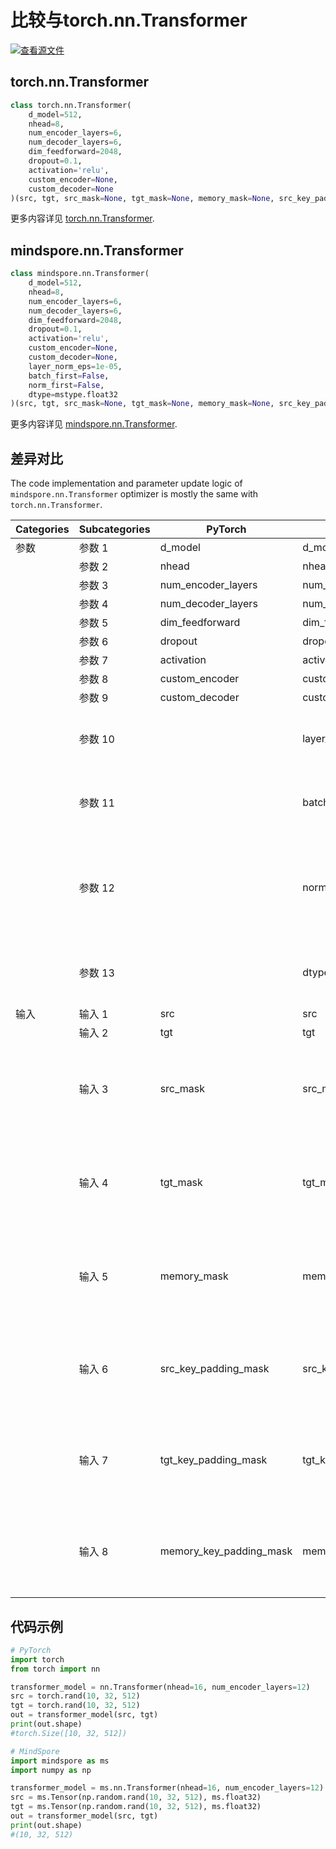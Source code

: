 # 比较与torch.nn.Transformer

[![查看源文件](https://mindspore-website.obs.cn-north-4.myhuaweicloud.com/website-images/master/resource/_static/logo_source.svg)](https://gitee.com/mindspore/docs/blob/master/docs/mindspore/source_zh_cn/note/api_mapping/pytorch_diff/Transformer.md)

## torch.nn.Transformer

```python
class torch.nn.Transformer(
    d_model=512,
    nhead=8,
    num_encoder_layers=6,
    num_decoder_layers=6,
    dim_feedforward=2048,
    dropout=0.1,
    activation='relu',
    custom_encoder=None,
    custom_decoder=None
)(src, tgt, src_mask=None, tgt_mask=None, memory_mask=None, src_key_padding_mask=None, tgt_key_padding_mask=None, memory_key_padding_mask=None)
```

更多内容详见 [torch.nn.Transformer](https://pytorch.org/docs/1.8.1/generated/torch.nn.Transformer.html).

## mindspore.nn.Transformer

```python
class mindspore.nn.Transformer(
    d_model=512,
    nhead=8,
    num_encoder_layers=6,
    num_decoder_layers=6,
    dim_feedforward=2048,
    dropout=0.1,
    activation='relu',
    custom_encoder=None,
    custom_decoder=None,
    layer_norm_eps=1e-05,
    batch_first=False,
    norm_first=False,
    dtype=mstype.float32
)(src, tgt, src_mask=None, tgt_mask=None, memory_mask=None, src_key_padding_mask=None, tgt_key_padding_mask=None, memory_key_padding_mask=None)
```

更多内容详见 [mindspore.nn.Transformer](https://mindspore.cn/docs/zh-CN/master/api_python/nn/mindspore.nn.Transformer.html).

## 差异对比

The code implementation and parameter update logic of `mindspore.nn.Transformer` optimizer is mostly the same with `torch.nn.Transformer`.

| Categories | Subcategories |PyTorch | MindSpore | Difference |
| --- | ---   | ---   | ---        |---  |
| 参数 | 参数 1 | d_model       | d_model        | 功能一致 |
|      | 参数 2 | nhead           | nhead | 功能一致 |
|      | 参数 3 | num_encoder_layers        | num_encoder_layers | 功能一致 |
|      | 参数 4 | num_decoder_layers        | num_decoder_layers | 功能一致 |
|      | 参数 5 | dim_feedforward        | dim_feedforward | 功能一致 |
|      | 参数 6 | dropout        | dropout | 功能一致 |
|      | 参数 7 | activation        | activation | 功能一致 |
|      | 参数 8 | custom_encoder        | custom_encoder | 功能一致 |
|      | 参数 9 | custom_decoder        | custom_decoder | 功能一致 |
|      | 参数 10 |                | layer_norm_eps          | MindSpore可配置LayerNorm层的eps值, PyTorch没有此功能 |
|      | 参数 11 |                | batch_first          | MindSpore可配置第一维是否输出batch维度, PyTorch没有此功能 |
|      | 参数 12 |                | norm_first          | MindSpore可配置LayerNorm层是否位于MultiheadAttention层和FeedForward之间或之后, PyTorch没有此功能 |
|      | 参数 13 |                     | dtype          | MindSpore可配置网络参数的dtype， PyTorch没有此功能。 |
| 输入  | 输入 1 | src            | src | 功能一致                                              |
|     | 输入 2 | tgt            | tgt | 功能一致                                              |
|     | 输入 3 | src_mask           | src_mask | MindSpore中dtype可设置为float或bool Tensor，PyTorch中dtype可设置为float、byte或bool Tensor |
|     | 输入 4 | tgt_mask           | tgt_mask | MindSpore中dtype可设置为float或bool Tensor，PyTorch中dtype可设置为float、byte或bool Tensor |
|     | 输入 5 | memory_mask           | memory_mask | MindSpore中dtype可设置为float或bool Tensor，PyTorch中dtype可设置为float、byte或bool Tensor |
|     | 输入 6 | src_key_padding_mask      | src_key_padding_mask | MindSpore中dtype可设置为float或bool Tensor，PyTorch中dtype可设置为byte或bool Tensor |
|     | 输入 7 | tgt_key_padding_mask      | tgt_key_padding_mask | MindSpore中dtype可设置为float或bool Tensor，PyTorch中dtype可设置为byte或bool Tensor |
|     | 输入 8 | memory_key_padding_mask   | memory_key_padding_mask | MindSpore中dtype可设置为float或bool Tensor，PyTorch中dtype可设置为byte或bool Tensor |

## 代码示例

```python
# PyTorch
import torch
from torch import nn

transformer_model = nn.Transformer(nhead=16, num_encoder_layers=12)
src = torch.rand(10, 32, 512)
tgt = torch.rand(10, 32, 512)
out = transformer_model(src, tgt)
print(out.shape)
#torch.Size([10, 32, 512])

# MindSpore
import mindspore as ms
import numpy as np

transformer_model = ms.nn.Transformer(nhead=16, num_encoder_layers=12)
src = ms.Tensor(np.random.rand(10, 32, 512), ms.float32)
tgt = ms.Tensor(np.random.rand(10, 32, 512), ms.float32)
out = transformer_model(src, tgt)
print(out.shape)
#(10, 32, 512)
```
